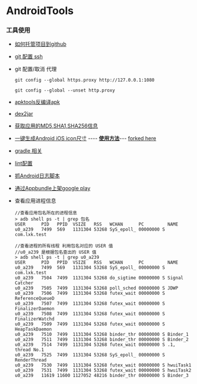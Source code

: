 # AndroidTools


### 工具使用

* [如何托管项目到github](http://blog.csdn.net/lxk_1993/article/details/50441442) 

* [git 配置 ssh](https://github.com/103style/AndroidLearning/blob/master/ssh/readme.md)

* git 配置/取消 代理
  ```
  git config --global https.proxy http://127.0.0.1:1080
  
  git config --global --unset http.proxy
  ```

* [apktools反编译apk](https://github.com/103style/AndroidTools/tree/master/android_apktools)

* [dex2jar](https://github.com/103style/AndroidTools/blob/master/dex2jar_readme.md)

* [获取应用的MD5,SHA1,SHA256信息](https://github.com/103style/AndroidLearning/blob/master/SHA256/readme.md)

* [一键生成Android iOS icon尺寸](https://github.com/103style/AndroidTools/blob/master/MultiSizeIcon.rar) ----  **[使用方法](https://github.com/103style/AndroidTools/blob/master/MultiSizeIcon%20readme.md)**--- [forked here](https://github.com/ThisisGame/MultiSizeIcon) 

* [gradle 相关](https://github.com/103style/AndroidTools/blob/master/gradle%E8%AE%B0%E5%BD%95.md)

* [lint配置](https://github.com/103style/AndroidTools/blob/master/lint%E9%85%8D%E7%BD%AE.md)

* [抓Android日志脚本](https://github.com/103style/AndroidTools/tree/master/Android%E6%8A%93%E6%97%A5%E5%BF%97%E8%84%9A%E6%9C%AC)

* [通过Appbundle上架google play](https://github.com/103style/AndroidTools/tree/master/appbundle)

* 查看应用进程信息
  ```
  //查看应用包名所在的进程信息
  > adb shell ps -t | grep 包名
  USER      PID   PPID  VSIZE   RSS   WCHAN      PC         NAME
  u0_a239   7499  569   1131304 53268 SyS_epoll_ 00000000 S com.lxk.test
  
  //查看进程的所有线程 利用包名对应的 USER 值
  //u0_a239 是根据包名查出的 USER 值
  > adb shell ps -t | grep u0_a239
  USER      PID   PPID  VSIZE   RSS   WCHAN      PC         NAME
  u0_a239   7499  569   1131304 53268 SyS_epoll_ 00000000 S com.lxk.test
  u0_a239   7504  7499  1131304 53268 do_sigtime 00000000 S Signal Catcher
  u0_a239   7505  7499  1131304 53268 poll_sched 00000000 S JDWP
  u0_a239   7506  7499  1131304 53268 futex_wait 00000000 S ReferenceQueueD
  u0_a239   7507  7499  1131304 53268 futex_wait 00000000 S FinalizerDaemon
  u0_a239   7508  7499  1131304 53268 futex_wait 00000000 S FinalizerWatchd
  u0_a239   7509  7499  1131304 53268 futex_wait 00000000 S HeapTaskDaemon
  u0_a239   7510  7499  1131304 53268 binder_thr 00000000 S Binder_1
  u0_a239   7511  7499  1131304 53268 binder_thr 00000000 S Binder_2
  u0_a239   7514  7499  1131304 53268 futex_wait 00000000 S .1, thread No.1
  u0_a239   7525  7499  1131304 53268 SyS_epoll_ 00000000 S RenderThread
  u0_a239   7530  7499  1131304 53268 futex_wait 00000000 S hwuiTask1
  u0_a239   7531  7499  1131304 53268 futex_wait 00000000 S hwuiTask2
  u0_a239   11619 11600 1127052 48216 binder_thr 00000000 S Binder_3
  ```
